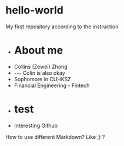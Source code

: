 # hello-world
My first repository according to the instruction

+ # About me
+ Collins (Zewei) Zhong
+ --- Colin is also okay
+ Sophomore in CUHKSZ
+ Financial Engineering - Fintech

- # test
- Interesting Github

How to use different Markdown? Like ;) ?
